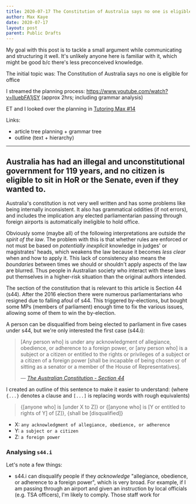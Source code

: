 ```yaml
---
title: 2020-07-17 The Constitution of Australia says no one is eligible for office
author: Max Kaye
date: 2020-07-17
layout: post
parent: Public Drafts
---
```


My goal with this post is to tackle a small argument while communicating and structuring it well.
It's unlikely anyone here is familiar with it, which might be good b/c there's less preconceived knowledge.

The initial topic was: The Constitution of Australia says no one is eligible for office

I streamed the planning process: <https://www.youtube.com/watch?v=IIuebFA1jSY> (approx 2hrs; including grammar analysis)

ET and I looked over the planning in [Tutoring Max #14](https://www.youtube.com/watch?v=lVRkRhtZ2UA&list=PLKx6lO5RmaetREa9-jt2T-qX9XO2SD0l2&index=14)

Links:
* article tree planning + grammar tree
* outline (text + hierarchy)

---

## Australia has had an illegal and unconstitutional government for 119 years, and no citizen is eligible to sit in HoR or the Senate, even if they wanted to.

Australia's constitution is not very well written and has some problems like being internally inconsistent. It also has grammatical oddities (if not errors), and includes the implication any elected parliamentarian passing through foreign airports is automatically ineligible to hold office.

Obviously some (maybe all) of the following interpretations are outside *the spirit of the law*. The problem with this is that whether rules are enforced or not must be based on *potentially inexplicit* knowledge in judges' or magistrates' heads, which weakens the law because it becomes *less clear* when and how to apply it. This lack of consistency also means the *boundaries* between times we should or shouldn't apply aspects of the law are blurred. Thus people in Australian society who interact with these laws put themselves in a higher-risk situation than the original authors intended.

The section of the constitution that is relevant to this article is Section 44 (s44). After the 2016 election there were numerous parliamentarians who resigned due to falling afoul of s44. This triggered by-elections, but bought some MPs (members of parliament) enough time to fix the various issues, allowing some of them to win the by-election.

A person can be disqualified from being elected to parliament in five cases under s44, but we're only interested the first case (s44.i):

> [Any person who] is under any acknowledgment of allegiance, obedience, or adherence to a foreign power, or [any person who] is a subject or a citizen or entitled to the rights or privileges of a subject or a citizen of a foreign power [shall be incapable of being chosen or of sitting as a senator or a member of the House of Representatives].
>
> &mdash; *[The Australian Constitution - Section 44](https://www.aph.gov.au/About_Parliament/Senate/Powers_practice_n_procedures/Constitution/chapter1/Part_IV_-_Both_Houses_of_the_Parliament)*

I created an outline of this sentence to make it easier to understand: (where `{...}` denotes a clause and `[...]` is replacing words with rough equivalents)

> {[anyone who] is [under X to Z]} or {[anyone who] is [Y or entitled to rights of Y] of [Z]}, {shall be [disqualified]}

* X: `any acknowledgment of allegiance, obedience, or adherence`
* Y: `a subject or a citizen`
* Z: `a foreign power`

### Analysing `s44.i`

Let's note a few things:

* s44.i can disqualify people if they *acknowledge* "allegiance, obedience, or adherence to a foreign power", which is very broad. For example, if I am passing through an airport and given an instruction by local officials (e.g. TSA officers), I'm likely to comply. Those staff work for 
